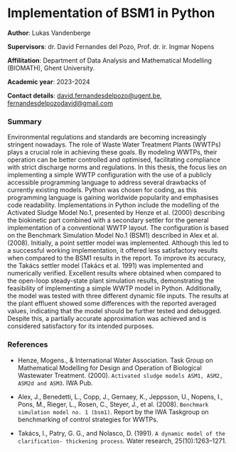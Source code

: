 # Implementation of BSM1 in Python

**Author**: Lukas Vandenberge

**Supervisors**: dr. David Fernandes del Pozo, Prof. dr. ir. Ingmar Nopens

**Affilitation**: Department of Data Analysis and Mathematical Modelling (BIOMATH), Ghent University.

**Academic year**: 2023-2024

**Contact details**: david.fernandesdelpozo@ugent.be, fernandesdelpozodavid@gmail.com

### Summary

Environmental regulations and standards are becoming increasingly stringent nowadays. The role of Waste Water Treatment Plants (WWTPs) plays a crucial role in achieving these goals.
 By modeling WWTPs, their operation can be better controlled and optimised, facilitating compliance with strict discharge norms and regulations. 
 In this thesis, the focus lies on implementing a simple WWTP configuration with the use of a publicly accessible programming language to address several drawbacks of currently existing models. 
 Python was chosen for coding, as this programming language is gaining worldwide popularity and emphasises code readability. 
 Implementations in Python include the modelling of the Activated Sludge Model No.1, presented by Henze et al. (2000) describing the biokinetic part combined with a secondary settler for the general implementation of a conventional WWTP layout. 
 The configuration is based on the Benchmark Simulation Model No.1 (BSM1) described in Alex et al. (2008). Initially, a point settler model was implemented. 
 Although this led to a successful working implementation, it offered less satisfactory results when compared to the BSM1 results in the report. 
 To improve its accuracy, the Takács settler model (Takács et al. 1991) was implemented and numerically verified. 
 Excellent results where obtained when compared to the open-loop steady-state plant simulation results, demonstrating the feasibility of implementing a simple WWTP model in Python. 
 Additionally, the model was tested with three different dynamic file inputs. The results at the plant effluent showed some differences with the reported averaged values, indicating that the model should be further tested and debugged.  
 Despite this, a partially accurate approximation was achieved and is considered satisfactory for its intended purposes. 

### References

- Henze, Mogens., & International Water Association. Task Group on Mathematical Modelling for Design and Operation of Biological Wastewater Treatment. (2000). 
``Activated sludge models ASM1, ASM2, ASM2d and ASM3``. IWA Pub.

- Alex, J., Benedetti, L., Copp, J., Gernaey, K., Jeppsson, U., Nopens, I., Pons, M., Rieger, L.,
Rosen, C., Steyer, J., et al. (2008). ``Benchmark simulation model no. 1 (bsm1)``. Report by the
IWA Taskgroup on benchmarking of control strategies for WWTPs.

- Takács, I., Patry, G. G., and Nolasco, D. (1991). ``A dynamic model of the clarification-
thickening process``. Water research, 25(10):1263–1271.
